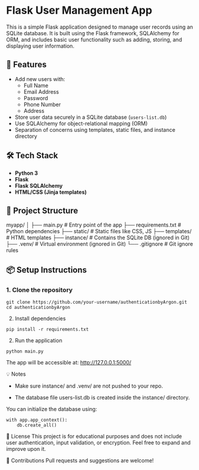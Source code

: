 # Flask User Management App

This is a simple Flask application designed to manage user records using an SQLite database. It is built using the Flask framework, SQLAlchemy for ORM, and includes basic user functionality such as adding, storing, and displaying user information.

## 🚀 Features

- Add new users with:
  - Full Name
  - Email Address
  - Password
  - Phone Number
  - Address
- Store user data securely in a SQLite database (`users-list.db`)
- Use SQLAlchemy for object-relational mapping (ORM)
- Separation of concerns using templates, static files, and instance directory

## 🛠 Tech Stack

- **Python 3**
- **Flask**
- **Flask SQLAlchemy**
- **HTML/CSS (Jinja templates)**

## 📁 Project Structure

myapp/
│
├── main.py # Entry point of the app
├── requirements.txt # Python dependencies
├── static/ # Static files like CSS, JS
├── templates/ # HTML templates
├── instance/ # Contains the SQLite DB (ignored in Git)
├── .venv/ # Virtual environment (ignored in Git)
└── .gitignore # Git ignore rules


## 📦 Setup Instructions

### 1. Clone the repository

```
git clone https://github.com/your-username/authenticationbyArgon.git
cd authenticationbyArgon
```

2. Install dependencies

```
pip install -r requirements.txt
```

2. Run the application

```
python main.py
```

The app will be accessible at: http://127.0.0.1:5000/

💡 Notes
- Make sure instance/ and .venv/ are not pushed to your repo.

- The database file users-list.db is created inside the instance/ directory.

You can initialize the database using:

```
with app.app_context():
    db.create_all()
```

📄 License
This project is for educational purposes and does not include user authentication, input validation, or encryption. Feel free to expand and improve upon it.

🤝 Contributions
Pull requests and suggestions are welcome!
